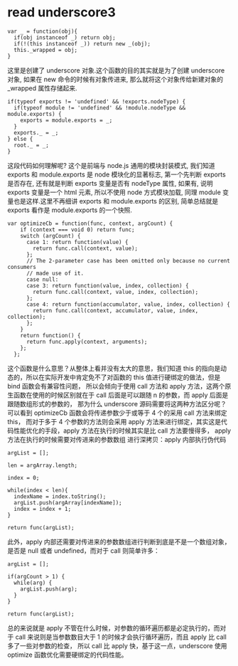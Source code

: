 # read underscore3

```
var _ = function(obj){
  if(obj instanceof _) return obj;
  if(!(this instanceof _)) return new _(obj);
  this._wrapped = obj;
}
```
这里是创建了 underscore 对象.这个函数的目的其实就是为了创建 underscore 对象, 如果在 new 命令的时候有对象传进来, 那么就将这个对象传给新建对象的 _wrapped 属性存储起来.

```
if(typeof exports != 'undefined' && !exports.nodeType) {
  if(typeof module != 'undefined' && !module.nodeType && module.exports) {
    exports = module.exports = _;
  }
  exports._ = _;
} else {
  root._ = _;
}
```
这段代码如何理解呢? 这个是前端与 node.js 通用的模块封装模式, 我们知道 exports 和 module.exports 是 node 模块化的显著标志, 第一个先判断 exports 是否存在, 还有就是判断 exports
变量是否有 nodeType 属性, 如果有, 说明 exports 变量是一个 html 元素, 所以不使用 node 方式模块加载, 同理 module 变量也是这样.这里不再细讲 exports 和 module.exports 的区别, 简单总结就是 exports 看作是 module.exports 的一个快照.

```
var optimizeCb = function(func, context, argCount) {
    if (context === void 0) return func;
    switch (argCount) {
      case 1: return function(value) {
        return func.call(context, value);
      };
      // The 2-parameter case has been omitted only because no current consumers
      // made use of it.
      case null:
      case 3: return function(value, index, collection) {
        return func.call(context, value, index, collection);
      };
      case 4: return function(accumulator, value, index, collection) {
        return func.call(context, accumulator, value, index, collection);
      };
    }
    return function() {
      return func.apply(context, arguments);
    };
  };
```
这个函数是什么意思？从整体上看并没有太大的意思，我们知道 this 的指向是动态的，所以在实际开发中肯定免不了对函数的 this 值进行硬绑定的做法，但是 bind 函数会有兼容性问题，
所以会倾向于使用 call 方法和 apply 方法，这两个原生函数在使用的时候区别就在于 call 后面是可以跟随 n 的参数，而 apply 后面是跟随数组形式的参数的，
那为什么 underscore 源码需要将这两种方法区分呢？可以看到 optimizeCb 函数会将传递参数少于或等于 4 个的采用 call 方法来绑定 this， 
而对于多于 4 个参数的方法则会采用 apply 方法来进行绑定，其实这是代码性能优化的手段，apply 方法在执行的时候其实是比 call 方法要慢得多， apply 方法在执行的时候需要对传进来的参数数组
进行深拷贝：apply 内部执行伪代码
```
argList = [];

len = argArray.length;

index = 0;

while(index < len){
  indexName = index.toString();
  argList.push(argArray[indexName]);
  index = index + 1;
}

return func(argList);
```
此外，apply 内部还需要对传进来的参数数组进行判断到底是不是一个数组对象，是否是 null 或者 undefined，而对于 call 则简单许多：
```
argList = [];

if(argCount > 1) {
  while(arg) {
    argList.push(arg);
  }
}

return func(argList);
```
总的来说就是 apply 不管在什么时候，对参数的循环遍历都是必定执行的，而对于 call 来说则是当参数数目大于 1 的时候才会执行循环遍历，而且 apply 比 call 多了一些对参数的检查，
所以 call 比 apply 快，基于这一点，underscore 使用 optimize 函数优化需要硬绑定的代码性能。